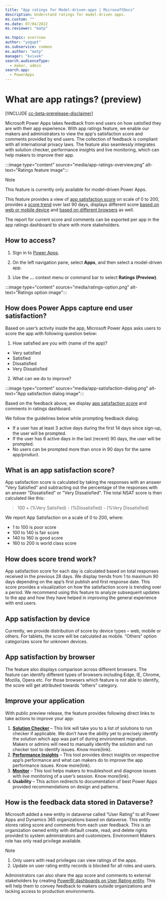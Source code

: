 ```yaml
---
title: "App ratings for Model-driven-apps | MicrosoftDocs"
description: Understand ratings for model-driven apps. 
ms.custom: ""
ms.date: 07/04/2022
ms.reviewer: "matp"

ms.topic: overview
author: "yogupt"
ms.subservice: common
ms.author: "matp"
manager: "kvivek"
search.audienceType: 
  - maker, admin
search.app: 
  - PowerApps
---
```

# What are app ratings? (preview)

[!INCLUDE [cc-beta-prerelease-disclaimer](../../includes/cc-beta-prerelease-disclaimer.md)]

Microsoft Power Apps takes feedback from end users on how satisfied they are with their app experience. With app ratings feature, we enable our makers and administrators to view the app's satisfaction score and comments provided by end users. The collection of feedback is compliant with all international privacy laws. The feature also seamlessly integrates with solution checker, performance insights and live monitoring, which can help makers to improve their app.

:::image type="content" source="media/app-ratings-overview.png" alt-text="Ratings feature image":::

>[!NOTE]
>This feature is currently only available for model-driven Power Apps.

This feature provides a view of [app satisfaction score](#what-is-an-app-satisfaction-score) on scale of 0 to 200, provides a [score trend](#how-does-score-trend-work) over last 90 days, displays different score [based on web or mobile device](#app-satisfaction-by-device) and [based on different browsers](#app-satisfaction-by-browser) as well.

The report for current score and comments can be exported per app in the app ratings dashboard to share with more stakeholders.

## How to access? 

1. Sign in to [Power Apps](https://make.powerapps.com). 

1. On the left navigation pane, select **Apps**, and then select a model-driven app.

1. Use the **...** context menu or command bar to select **Ratings (Preview)**.

:::image type="content" source="media/ratings-option.png" alt-text="Ratings option image":::

## How does Power Apps capture end user satisfaction?

Based on user’s activity inside the app, Microsoft Power Apps asks users to score the app with following question below:

1. How satisfied are you with (name of the app)?
-	Very satisfied
-	Satisfied
-	Dissatisfied
-	Very Dissatisfied

2. What can we do to improve?

:::image type="content" source="media/app-satisfaction-dialog.png" alt-text="App satisfaction dialog image":::

Based on the feedback above, we display [app satisfaction score](#what-is-an-app-satisfaction-score) and comments in ratings dashboard.

We follow the guidelines below while prompting feedback dialog:
-	If a user has at least 3 active days during the first 14 days since sign-up, the user will be prompted.
-	If the user has 6 active days in the last (recent) 90 days, the user will be prompted.
-	No users can be prompted more than once in 90 days for the same app/product.

## What is an app satisfaction score?
App satisfaction score is calculated by taking the responses with an answer "Very Satisfied" and subtracting out the percentage of the responses with an answer "Dissatisfied" or "Very Dissatisfied". The total NSAT score is then calculated like this:

>100 + (%Very Satisfied) - (%Dissatisfied) - (%Very Dissatisfied)

We report App Satisfaction on a scale of 0 to 200, where:
- 1 to 100 is poor score
- 100 to 140 is fair score
- 140 to 160 is good score
- 160 to 200 is world class score

## How does score trend work? 
App satisfaction score for each day is calculated based on total responses received in the previous 28 days. We display trends from 1 to maximum 90 days depending on the app’s first publish and first response date. This score provides a visualization on how the satisfaction score is trending over a period. We recommend using this feature to analyze subsequent updates to the app and how they have helped in improving the general experience with end users.

## App satisfaction by device
Currently, we provide distribution of score by device types – web, mobile or others. For tablets, the score will be calculated as mobile. “Others” option categorizes score for unknown devices.

## App satisfaction by browser
The feature also displays comparison across different browsers. The feature can identify different types of browsers including Edge, IE, Chrome, Mozilla, Opera etc. For those browsers which feature is not able to identify, the score will get attributed towards “others” category.

## Improve your application
With public preview release, the feature provides following direct links to take actions to improve your app:
1. **[Solution Checker](../data-platform/use-powerapps-checker)** – This link will take you to a list of solutions to run checker if applicable. We don’t have the ability yet to precisely identify the solution which app was part of during environment migration. Makers or admins will need to manually identify the solution and run checker tool to identify issues. Know more(link).
2. **[Performance Insights](performance-insights-overview.md)** – This tool provides direct insights on respective app’s performance and what can makers do to improve the app performance issues. Know more(link).
3. **[Monitor](../model-driven-apps/monitor-page-checker)** – This tool helps makers to troubleshoot and diagnose issues with live monitoring of a user’s session. Know more(link).
4. **Usability** – This action redirects to documentation of best Power Apps provided recommendations on design and patterns.

## How is the feedback data stored in Dataverse?
Microsoft added a new entity in dataverse called “User Rating” to all Power Apps and Dynamics 365 organizations based on dataverse. This entity stores rating score and comments from each user feedback. This is an organization owned entity with default create, read, and delete rights provided to system administrators and customizers. Environment Makers role has only read privilege available.

>[!Note]
>1.	Only users with read privileges can view ratings of the apps.
>2.	Update on user rating entity records is blocked for all roles and users.

Administrators can also share the app score and comments to external stakeholders by creating [PowerBI dashboards on User Rating entity](../data-platform/use-powerbi-dataverse). This will help them to convey feedback to makers outside organizations and lacking access to production environments.

